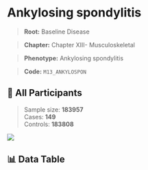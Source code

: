 # Ankylosing spondylitis

> **Root:** Baseline Disease  

> **Chapter:** Chapter XIII- Musculoskeletal  

> **Phenotype:** Ankylosing spondylitis  

> **Code:** `M13_ANKYLOSPON`

## 🧪 All Participants  
> Sample size: **183957**  
> Cases: **149**  
> Controls: **183808**
<img src="/Sensitive/Figures/ALL/Baseline/M13_ANKYLOSPON.png"/>

## 📊 Data Table
<CsvTableMRF src="/Sensitive/Data/ALL/Baseline/LG_M13_ANKYLOSPON.csv"/>

